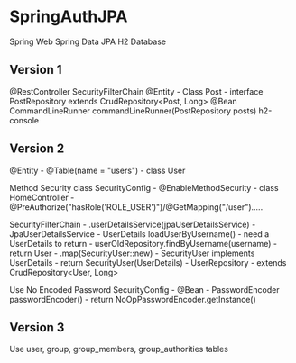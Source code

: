 # SpringAuthJPA

Spring Web
Spring Data JPA
H2 Database

## Version 1
@RestController
SecurityFilterChain
@Entity - Class Post - interface PostRepository extends CrudRepository<Post, Long>
@Bean CommandLineRunner commandLineRunner(PostRepository posts)
h2-console

## Version 2
@Entity - @Table(name = "users") - class User

Method Security
class SecurityConfig - @EnableMethodSecurity 
    - class HomeController - @PreAuthorize("hasRole('ROLE_USER')")/@GetMapping("/user").....

SecurityFilterChain - .userDetailsService(jpaUserDetailsService)
    - JpaUserDetailsService - UserDetails loadUserByUsername() - need a UserDetails to return
        - userOldRepository.findByUsername(username) - return User
        - .map(SecurityUser::new) - SecurityUser implements UserDetails - return SecurityUser(UserDetails)
    - UserRepository - extends CrudRepository<User, Long>

Use No Encoded Password
SecurityConfig - @Bean - PasswordEncoder passwordEncoder() - return NoOpPasswordEncoder.getInstance()

## Version 3
Use user, group, group_members, group_authorities tables
